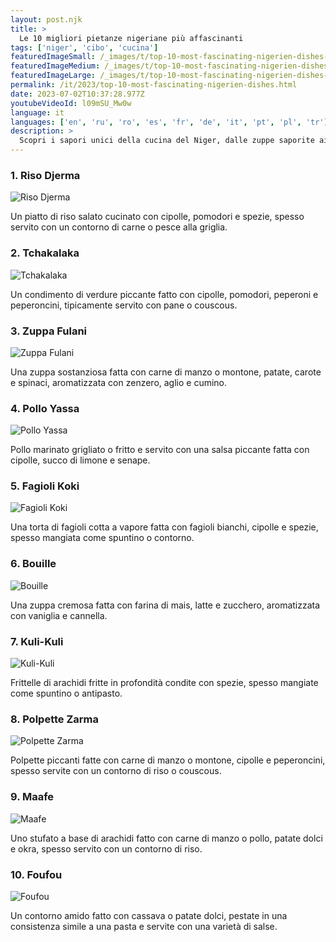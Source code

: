 ```yaml
---
layout: post.njk
title: >
  Le 10 migliori pietanze nigeriane più affascinanti
tags: ['niger', 'cibo', 'cucina']
featuredImageSmall: /_images/t/top-10-most-fascinating-nigerien-dishes-cover-it-small.webp
featuredImageMedium: /_images/t/top-10-most-fascinating-nigerien-dishes-cover-it-medium.webp
featuredImageLarge: /_images/t/top-10-most-fascinating-nigerien-dishes-cover-it-large.webp
permalink: /it/2023/top-10-most-fascinating-nigerien-dishes.html
date: 2023-07-02T10:37:28.977Z
youtubeVideoId: l09mSU_Mw0w
language: it
languages: ['en', 'ru', 'ro', 'es', 'fr', 'de', 'it', 'pt', 'pl', 'tr']
description: >
  Scopri i sapori unici della cucina del Niger, dalle zuppe saporite ai fritti croccanti.
---
```


### 1. Riso Djerma

![Riso Djerma](/_images/5/58117717b193bfa7c531d6ae319a9eae-medium.webp)

Un piatto di riso salato cucinato con cipolle, pomodori e spezie, spesso servito con un contorno di carne o pesce alla griglia.

### 2. Tchakalaka

![Tchakalaka](/_images/a/a059bddd47c8ff17f6a62a799303cfd1-medium.webp)

Un condimento di verdure piccante fatto con cipolle, pomodori, peperoni e peperoncini, tipicamente servito con pane o couscous.

### 3. Zuppa Fulani

![Zuppa Fulani](/_images/9/9fffadea2a61c51a77e724962e3e7e6b-medium.webp)

Una zuppa sostanziosa fatta con carne di manzo o montone, patate, carote e spinaci, aromatizzata con zenzero, aglio e cumino.

### 4. Pollo Yassa

![Pollo Yassa](/_images/e/ed9fa7a2d9285b521b616c8e18d97ff3-medium.webp)

Pollo marinato grigliato o fritto e servito con una salsa piccante fatta con cipolle, succo di limone e senape.

### 5. Fagioli Koki

![Fagioli Koki](/_images/4/4f3b23289a86fed2fa36371213f66215-medium.webp)

Una torta di fagioli cotta a vapore fatta con fagioli bianchi, cipolle e spezie, spesso mangiata come spuntino o contorno.

### 6. Bouille

![Bouille](/_images/f/f04d279992ad3f1eb25613c42d883e39-medium.webp)

Una zuppa cremosa fatta con farina di mais, latte e zucchero, aromatizzata con vaniglia e cannella.

### 7. Kuli-Kuli

![Kuli-Kuli](/_images/7/7a619dc524ace379f93168a0e5f4ba93-medium.webp)

Frittelle di arachidi fritte in profondità condite con spezie, spesso mangiate come spuntino o antipasto.

### 8. Polpette Zarma

![Polpette Zarma](/_images/5/546559c386051cdb5215e6d38284f6b9-medium.webp)

Polpette piccanti fatte con carne di manzo o montone, cipolle e peperoncini, spesso servite con un contorno di riso o couscous.

### 9. Maafe

![Maafe](/_images/0/0b14757da557db22a3a018a4ac6b4cc4-medium.webp)

Uno stufato a base di arachidi fatto con carne di manzo o pollo, patate dolci e okra, spesso servito con un contorno di riso.

### 10. Foufou

![Foufou](/_images/3/3202d666a17c305fbb91225345dd05e2-medium.webp)

Un contorno amido fatto con cassava o patate dolci, pestate in una consistenza simile a una pasta e servite con una varietà di salse.

